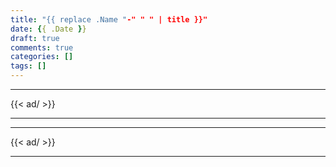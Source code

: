 ```yaml
---
title: "{{ replace .Name "-" " " | title }}"
date: {{ .Date }}
draft: true
comments: true
categories: []
tags: []
---
```


<!--more-->

---

{{< ad/ >}}

---

---

{{< ad/ >}}

---